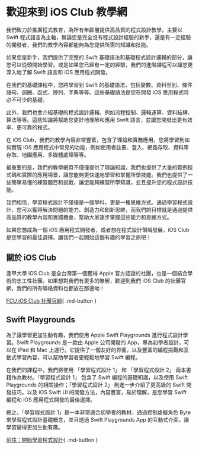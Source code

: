 # 歡迎來到 iOS Club 教學網

我們致力於推廣程式教育，為所有年齡層提供高品質的程式設計教學，主要以 Swift 程式語言為主軸，無論您是完全沒有程式設計經驗的新手，還是有一定經驗的開發者，我們的教學內容都能夠為您提供所需的知識和技能。

如果您是新手，我們提供了完整的 Swift 基礎語法和基礎程式設計邏輯的部分，讓您可以從頭開始學習。或是如果您已經有一定的經驗，我們的進階課程可以讓您更深入地了解 Swift 語言和 iOS 應用程式開發。

在我們的基礎課程中，您將學習到 Swift 的基礎語法，包括變數、資料型別、條件語句、迴圈、函式、陣列、字典等等。這些基礎語法是您在開發 iOS 應用程式時必不可少的基礎。

此外，我們也會介紹基礎的程式設計邏輯，例如流程控制、邏輯運算、資料結構、算法等等。這些知識將幫助您更好地理解和應用 Swift 語言，並讓您開發出更有效率、更可靠的程式。

在 iOS Club，我們的教學內容非常豐富，包含了理論和實務應用，您將學習到如何實現 iOS 應用程式中常見的功能，例如使用者註冊、登入、網路存取、資料庫存取、地圖應用、多媒體處理等等。

最重要的是，我們的教學網頁不僅僅提供了理論知識，我們也提供了大量的範例程式碼和實際的應用場景，讓您能夠更快速地學習和掌握所學技能。我們也提供了一些簡單易懂的練習題目和挑戰，讓您能夠練習所學知識，並且提升您的程式設計技能。

我們相信，學習程式設計不僅僅是一個學科，更是一種思維方式。通過學習程式設計，您可以獲得解決問題的能力、創造力和創新思維，而我們的目標就是通過提供高品質的教學內容和實踐機會，幫助大家逐步掌握這些能力和思維方式。

如果您想成為一個 iOS 應用程式開發者，或者想在程式設計領域發展，iOS Club 是您學習的最佳選擇。讓我們一起開始這個有趣的學習之旅吧！

## 關於 iOS Club

逢甲大學 iOS Club 是全台灣第一個獲得 Apple 官方認證的社團，也是一個結合學術的志工性社團。如果想對我們有更多的瞭解，歡迎到我們 iOS Club 的社團官網，我們的所有聯絡資料也都放在那邊呦！

[FCU iOS Club 社團官網](https://iosclub.tw){ .md-button }

## Swift Playgrounds

為了讓學習更加生動有趣，我們使用 Apple Swift Playgrounds 進行程式設計學習。Swift Playgrounds 是一款由 Apple 公司開發的 App，專為初學者設計，可以在 iPad 和 Mac 上運行。它提供了一個友好的界面，以及豐富的編程挑戰和互動式學習內容，可以幫助學習者更輕鬆地學習 Swift 編程。

在我們的課程中，我們將使用 「學習程式設計 1」 和 「學習程式設計 2」 兩本書籍作為教材。「學習程式設計 1」 包含了 Swift 編程的基礎知識，以及使用 Swift Playgrounds 的相關操作；「學習程式設計 2」 則進一步介紹了更高級的 Swift 開發技巧，以及 iOS Swift UI 的開發方法，內容豐富，易於理解，是您學習 Swift 編程和 iOS 應用程式開發的最佳選擇。

總之，「學習程式設計 1」是一本非常適合初學者的教材，通過控制虛擬角色 Byte 來學習程式設計基礎概念，並且透過 Swift Playgrounds App 的互動式介面，讓學習變得更加生動有趣。

[前往：開始學習程式設計](swift-learning-1){ .md-button }
